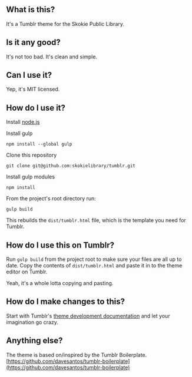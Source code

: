 ## What is this?

It's a Tumblr theme for the Skokie Public Library.

## Is it any good?

It's not too bad. It's clean and simple.

## Can I use it?

Yep, it's MIT licensed.

## How do I use it?

Install [node.js](https://nodejs.org/download/)

Install gulp

`npm install --global gulp`

Clone this repository

`git clone git@github.com:skokielibrary/tumblr.git`

Install gulp modules

`npm install`

From the project's root directory run:

`gulp build`

This rebuilds the `dist/tumblr.html` file, which is the template you need for Tumblr.

## How do I use this on Tumblr?

Run `gulp build` from the project root to make sure your files are all up to date. Copy the contents of `dist/tumblr.html` and paste it in to the theme editor on Tumblr.

Yeah, it's a whole lotta copying and pasting.

## How do I make changes to this?

Start with Tumblr's [theme development documentation](https://www.tumblr.com/docs/en/custom_themes) and let your imagination go crazy.

## Anything else?

The theme is based on/inspired by the Tumblr Boilerplate. [https://github.com/davesantos/tumblr-boilerplate](https://github.com/davesantos/tumblr-boilerplate)
